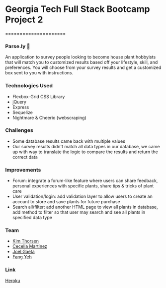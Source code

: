 # Georgia Tech Full Stack Bootcamp Project 2
=====================

### Parse.ly :seedling:

An application to survey people looking to become house plant hobbyists that will match you to customized results based off your lifestyle, skill, and preferences. You will choose from your survey results and get a customized box sent to you with instructions.

### Technologies Used

- Flexbox-Grid CSS Library
- jQuery
- Express
- Sequelize
- Nightmare & Cheerio (webscraping)

### Challenges

- Some database results came back with multiple values
- Our survey results didn't match all data types in our database, we came up with way to translate the logic to compare the results and return the correct data

### Improvements

- Forum: integrate a forum-like feature where users can share feedback, personal experiences with specific plants, share tips & tricks of plant care
- User validation/login: add validation layer to allow users to create an account to store and save plants for future purchase
- Search all/filter: add another HTML page to view all plants in database, add method to filter so that user may search and see all plants in specified data type

### Team

- [Kim Thorsen](https://github.com/kthor93)
- [Cecelia Martinez](https://github.com/ceceliacreates)
- [Joel Gaeta](https://github.com/JoelGaeta)
- [Fang Yeh](https://github.com/fyeh0)

### Link

[Heroku](https://parse-ly.herokuapp.com/)